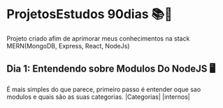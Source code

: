 # ProjetosEstudos 90dias 📚📆
Projeto criado afim de aprimorar meus conhecimentos na stack MERN(MongoDB, Express, React, NodeJs)

## Dia 1:  Entendendo sobre Modulos Do NodeJS 🖥️
É mais simples do que parece, primeiro passo é entender oque sao modulos e quais são as suas categorias.
|Categorias|
|internos|

